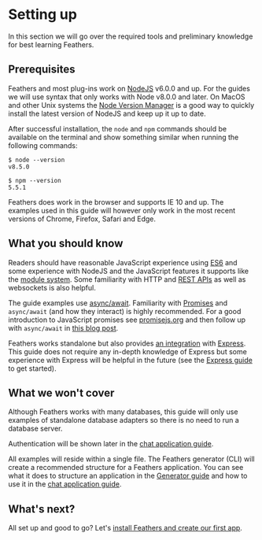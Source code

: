 # Setting up

In this section we will go over the required tools and preliminary knowledge for best learning Feathers.

## Prerequisites

Feathers and most plug-ins work on [NodeJS](https://nodejs.org/en/) v6.0.0 and up. For the guides we will use syntax that only works with Node v8.0.0 and later. On MacOS and other Unix systems the [Node Version Manager](https://github.com/creationix/nvm) is a good way to quickly install the latest version of NodeJS and keep up it up to date.

After successful installation, the `node` and `npm` commands should be available on the terminal and show something similar when running the following commands:

```
$ node --version
v8.5.0
```

```
$ npm --version
5.5.1
```

Feathers does work in the browser and supports IE 10 and up. The examples used in this guide will however only work in the most recent versions of Chrome, Firefox, Safari and Edge.

## What you should know

Readers should have reasonable JavaScript experience using [ES6](http://es6-features.org/) and some experience with NodeJS and the JavaScript features it supports like the [module system](https://nodejs.org/api/modules.html). Some familiarity with HTTP and [REST APIs](https://en.wikipedia.org/wiki/Representational_state_transfer) as well as websockets is also helpful.

The guide examples use [async/await](https://developer.mozilla.org/en-US/docs/Web/JavaScript/Reference/Statements/async_function). Familiarity with [Promises](https://developer.mozilla.org/en-US/docs/Web/JavaScript/Reference/Global_Objects/Promise) and `async/await` (and how they interact) is highly recommended. For a good introduction to JavaScript promises see [promisejs.org](https://www.promisejs.org/) and then follow up with `async/await` in [this blog post](https://blog.risingstack.com/mastering-async-await-in-nodejs/).

Feathers works standalone but also provides [an integration](../../api/express.md) with [Express](http://expressjs.com/). This guide does not require any in-depth knowledge of Express but some experience with Express will be helpful in the future (see the [Express guide](http://expressjs.com/en/guide/routing.html) to get started).

## What we won't cover

Although Feathers works with many databases, this guide will only use examples of standalone database adapters so there is no need to run a database server.

Authentication will be shown later in the [chat application guide](../chat/readme.md).

All examples will reside within a single file. The Feathers generator (CLI) will create a recommended structure for a Feathers application. You can see what it does to structure an application in the [Generator guide](./generator.md) and how to use it in the [chat application guide](../chat/readme.md).

## What's next?

All set up and good to go? Let's [install Feathers and create our first app](./starting.md).
